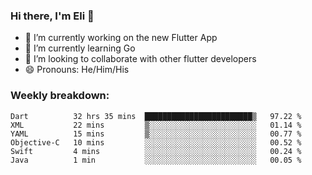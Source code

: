 ### Hi there, I'm Eli 👋
- 🔭 I’m currently working on the new Flutter App
- 🌱 I’m currently learning Go
- 🦄 I’m looking to collaborate with other flutter developers
- 😄 Pronouns: He/Him/His

### Weekly breakdown:
<!--START_SECTION:waka-->

```text
Dart          32 hrs 35 mins  ████████████████████████▒   97.22 %
XML           22 mins         ▒░░░░░░░░░░░░░░░░░░░░░░░░   01.14 %
YAML          15 mins         ▒░░░░░░░░░░░░░░░░░░░░░░░░   00.77 %
Objective-C   10 mins         ░░░░░░░░░░░░░░░░░░░░░░░░░   00.52 %
Swift         4 mins          ░░░░░░░░░░░░░░░░░░░░░░░░░   00.24 %
Java          1 min           ░░░░░░░░░░░░░░░░░░░░░░░░░   00.05 %
```

<!--END_SECTION:waka-->
